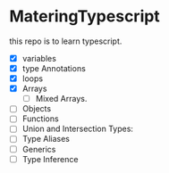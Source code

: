 # MateringTypescript
this repo is to learn typescript.

- [x] variables
- [x] type Annotations
- [x] loops
- [x] Arrays
    - [ ] Mixed Arrays.
- [ ] Objects
- [ ] Functions
- [ ] Union and Intersection Types:
- [ ] Type Aliases
- [ ] Generics
- [ ] Type Inference